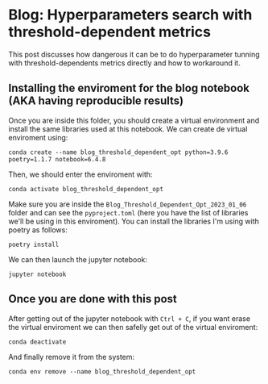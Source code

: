 # Blog: Hyperparameters search with threshold-dependent metrics

This post discusses how dangerous it can be to do hyperparameter tunning with threshold-dependents metrics directly and how to workaround it.

## Installing the enviroment for the blog notebook (AKA having reproducible results)

Once you are inside this folder, you should create a virtual environment and install the same libraries used at this notebook. We can create de virtual enviroment using:
```console
conda create --name blog_threshold_dependent_opt python=3.9.6 poetry=1.1.7 notebook=6.4.8
```

Then, we should enter the enviroment with:
```console
conda activate blog_threshold_dependent_opt
```

Make sure you are inside the `Blog_Threshold_Dependent_Opt_2023_01_06` folder and can see the `pyproject.toml` (here you have the list of libraries we'll be using in this enviroment). You can install the libraries I'm using with poetry as follows:
```console
poetry install
```

We can then launch the jupyter notebook:
```console
jupyter notebook
```

## Once you are done with this post

After getting out of the jupyter notebook with `Ctrl + C`, if you want erase the virtual enviroment we can then safelly get out of the virtual enviroment:
```console
conda deactivate
```

And finally remove it from the system:
```console
conda env remove --name blog_threshold_dependent_opt
```








